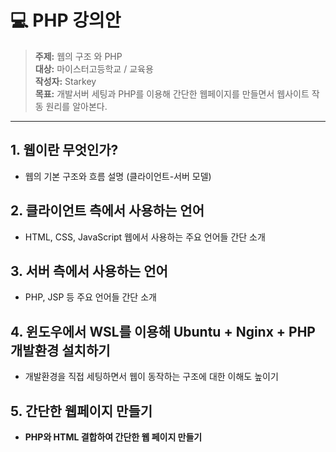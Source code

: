 # 💻 PHP 강의안

> **주제:** 웹의 구조 와 PHP     
> **대상:** 마이스터고등학교 / 교육용  
> **작성자:** Starkey   
> **목표:** 개발서버 세팅과 PHP를 이용해 간단한 웹페이지를 만들면서 웹사이트 작동 원리를 알아본다.
---

## **1. 웹이란 무엇인가?** 
- 웹의 기본 구조와 흐름 설명 (클라이언트-서버 모델)
## **2. 클라이언트 측에서 사용하는 언어**
- HTML, CSS, JavaScript 웹에서 사용하는 주요 언어들 간단 소개
## **3. 서버 측에서 사용하는 언어**
- PHP, JSP 등 주요 언어들 간단 소개

## **4. 윈도우에서 WSL를 이용해 Ubuntu + Nginx + PHP 개발환경 설치하기** 
- 개발환경을 직접 세팅하면서 웹이 동작하는 구조에 대한 이해도 높이기

## **5. 간단한 웹페이지 만들기**
- **PHP와 HTML 결합하여 간단한 웹 페이지 만들기**

